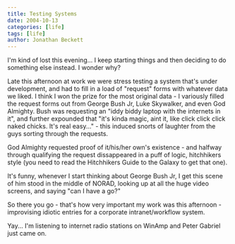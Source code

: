 ```yaml
---
title: Testing Systems
date: 2004-10-13
categories: [life]
tags: [life]
author: Jonathan Beckett
---
```


I'm kind of lost this evening... I keep starting things and then deciding to do something else instead. I wonder why?

Late this afternoon at work we were stress testing a system that's under development, and had to fill in a load of "request" forms with whatever data we liked. I think I won the prize for the most original data - I variously filled the request forms out from George Bush Jr, Luke Skywalker, and even God Almighty. Bush was requesting an "iddy biddy laptop with the internets in it", and further expounded that "it's kinda magic, aint it, like click click click naked chicks. It's real easy..." - this induced snorts of laughter from the guys sorting through the requests.

God Almighty requested proof of it/his/her own's existence - and halfway through qualifying the request dissappeared in a puff of logic, hitchhikers style (you need to read the Hitchhikers Guide to the Galaxy to get that one).

It's funny, whenever I start thinking about George Bush Jr, I get this scene of him stood in the middle of NORAD, looking up at all the huge video screens, and saying "can I have a go?"

So there you go - that's how very important my work was this afternoon - improvising idiotic entries for a corporate intranet/workflow system.

Yay... I'm listening to internet radio stations on WinAmp and Peter Gabriel just came on.